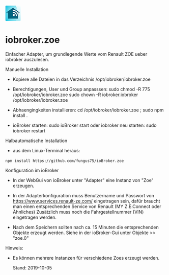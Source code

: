 ![Logo](admin/zoe.png)
# iobroker.zoe

Einfacher Adapter, um grundlegende Werte vom Renault ZOE ueber iobroker auszulesen.


Manuelle Installation

- Kopiere alle Dateien in das Verzeichnis /opt/iobroker/iobroker.zoe

- Berechtigungen, User und Group anpasssen:
	sudo chmod -R 775  /opt/iobroker/iobroker.zoe
	sudo chown -R iobroker.iobroker  /opt/iobroker/iobroker.zoe

- Abhaengingkeiten installieren:
	cd /opt/iobroker/iobroker.zoe ; sudo npm install .

- ioBroker starten: sudo ioBroker start
  oder iobroker neu starten: sudo iobroker restart


Halbautomatische Installation

- aus dem Linux-Terminal heraus:

```npm install https://github.com/fungus75/ioBroker.zoe```

Konfiguration im ioBroker

- In der WebGui von ioBroker unter "Adapter" eine Instanz von "Zoe" erzeugen.

- In der Adapterkonfiguration muss Benutzername und Passwort von https://www.services.renault-ze.com/ eingetragen sein,
  dafür braucht man einen entsprechenden Service von Renault (MY Z.E.Connect oder Ähnliches)
  Zusätzlich muss noch die Fahrgestellnummer (VIN) eingetragen werden.

- Nach dem Speichern sollten nach ca. 15 Minuten die entsprechenden 
  Objekte erzeugt werden. Siehe in der ioBroker-Gui unter Objekte >> "zoe.0"
  
  
Hinweis:

- Es können mehrere Instanzen für verschiedene Zoes erzeugt werden.

  Stand: 2019-10-05


